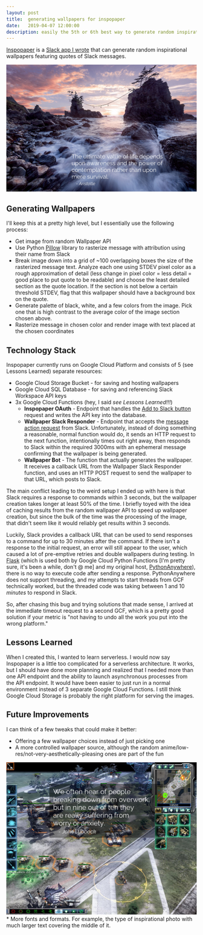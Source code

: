 ```yaml
---
layout: post
title:  generating wallpapers for inspopaper
date:   2019-04-07 12:00:00
description: easily the 5th or 6th best way to generate random inspirational wallpapers I could have written
---
```


[Inspopaper](https://inspopaper.fun) is a [Slack app I wrote](/portfolio/2_inspopaper/) that can generate random inspirational wallpapers featuring quotes of Slack messages.

<img class="fullimg" src="/img/2019/wallpaper-samples/water.jpeg">

## Generating Wallpapers
I'll keep this at a pretty high level, but I essentially use the following process:
* Get image from random Wallpaper API
* Use Python [Pillow](https://pillow.readthedocs.io/en/stable/) library to rasterize message with attribution using their name from Slack
* Break image down into a grid of ~100 overlapping boxes the size of the rasterized message text. Analyze each one using STDEV pixel color as a rough approximation of detail (less change in pixel color = less detail = good place to put quote to be readable) and choose the least detailed section as the quote location. If the section is not below a certain threshold STDEV, flag that this wallpaper should have a background box on the quote.
* Generate palette of black, white, and a few colors from the image. Pick one that is high contrast to the average color of the image section chosen above.
* Rasterize message in chosen color and render image with text placed at the chosen coordinates

## Technology Stack
Inspopaper currently runs on Google Cloud Platform and consists of 5 (see Lessons Learned) separate resources:
* Google Cloud Storage Bucket - for saving and hosting wallpapers
* Google Cloud SQL Database - for saving and referencing Slack Workspace API keys
* 3x Google Cloud Functions (hey, I said _see Lessons Learned!!!_)
    * **Inspopaper OAuth** - Endpoint that handles the [Add to Slack button](https://api.slack.com/docs/slack-button) request and writes the API key into the database.
    * **Wallpaper Slack Responder** - Endpoint that accepts the [message action request](https://api.slack.com/actions) from Slack. Unfortunately, instead of doing something a reasonable, normal function would do, it sends an HTTP request to the next function, intentionally times out right away, then responds to Slack within the required 3000ms with an ephemeral message confirming that the wallpaper is being generated.
    * **Wallpaper Bot** - The function that actually generates the wallpaper. It receives a callback URL from the Wallpaper Slack Responder function, and uses an HTTP POST request to send the wallpaper to that URL, which posts to Slack.

The main conflict leading to the weird setup I ended up with here is that Slack requires a response to commands within 3 seconds, but the wallpaper creation takes longer at least 50% of the time. I briefly toyed with the idea of caching results from the random wallpaper API to speed up wallpaper creation, but since the bulk of the time was the processing of the image, that didn't seem like it would reliably get results within 3 seconds.

Luckily, Slack provides a callback URL that can be used to send responses to a command for up to 30 minutes after the command. If there isn't a response to the initial request, an error will still appear to the user, which caused a lot of pre-emptive retries and double wallpapers during testing. In [Flask](http://flask.pocoo.org/) (which is used both by Google Cloud Python Functions [I'm pretty sure, it's been a while, don't @ me] and my original host, [PythonAnywhere](https://www.pythonanywhere.com/)), there is no way to execute code after sending a response. PythonAnywhere does not support threading, and my attempts to start threads from GCF technically worked, but the threaded code was taking between 1 and 10 _minutes_ to respond in Slack.

So, after chasing this bug and trying solutions that made sense, I arrived at the immediate timeout request to a second GCF, which is a pretty good solution if your metric is "not having to undo all the work you put into the wrong platform."

## Lessons Learned
When I created this, I wanted to learn serverless. I would now say Inspopaper is a little too complicated for a serverless architecture. It works, but I should have done more planning and realized that I needed more than one API endpoint and the ability to launch asynchronous processes from the API endpoint. It would have been easier to just run in a normal environment instead of 3 separate Google Cloud Functions. I still think Google Cloud Storage is probably the right platform for serving the images.

## Future Improvements
I can think of a few tweaks that could make it better:
* Offering a few wallpaper choices instead of just picking one
* A more controlled wallpaper source, although the random anime/low-res/not-very-aesthetically-pleasing ones are part of the fun
<img class="fullimg" src="/img/2019/wallpaper-samples/starcraft.jpeg">
* More fonts and formats. For example, the type of inspirational photo with much larger text covering the middle of it.